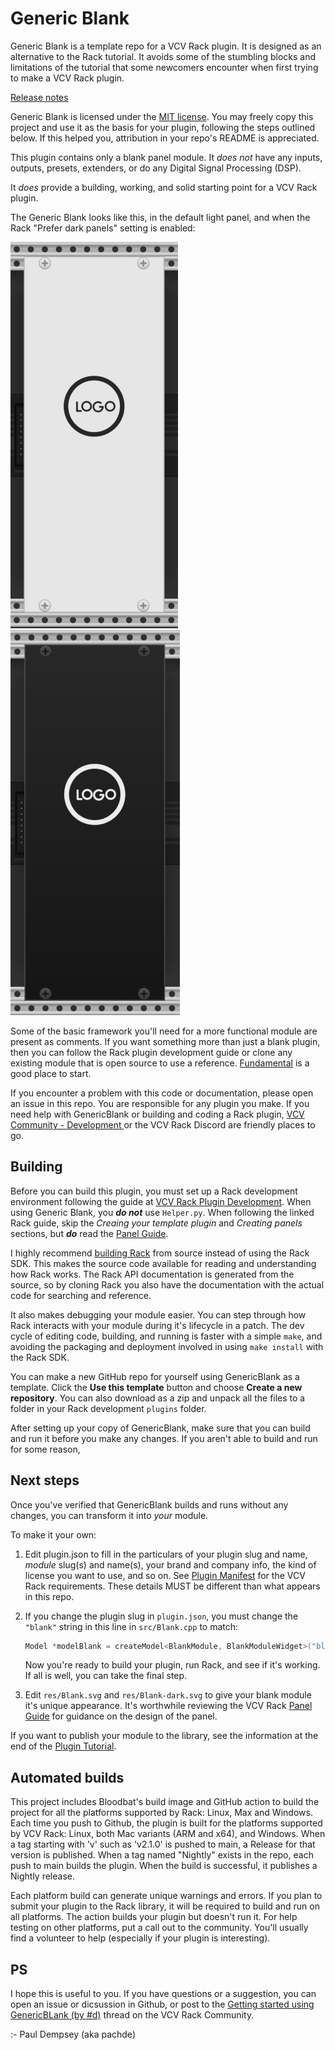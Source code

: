 # Generic Blank

Generic Blank is a template repo for a VCV Rack plugin.
It is designed as an alternative to the Rack tutorial.
It avoids some of the stumbling blocks and limitations of the tutorial that some newcomers encounter when first trying to make a VCV Rack plugin.

[Release notes](doc/release-notes.md)

Generic Blank is licensed under the [MIT license](./LICENSE).
You may freely copy this project and use it as the basis for your plugin, following the steps outlined below.
If this helped you, attribution in your repo's README is appreciated.

This plugin contains only a blank panel module.
It _does not_ have any inputs, outputs, presets, extenders, or do any Digital Signal Processing (DSP).

It _does_ provide a building, working, and solid starting point for a VCV Rack plugin.

The Generic Blank looks like this, in the default light panel, and when the Rack "Prefer dark panels" setting is enabled:

![Preview of the Generic Blank module (light)](doc/image/Blank.png) ![Preview of the Generic Blank module (dark)](doc/image/Blank-dark.png)

Some of the basic framework you'll need for a more functional module are present as comments.
If you want something more than just a blank plugin, then you can follow the Rack plugin development guide
or clone any existing module that is open source to use a reference.
[Fundamental](https://github.com/VCVRack/Fundamental) is a good place to start.

If you encounter a problem with this code or documentation, please open an issue in this repo.
You are responsible for any plugin you make.
If you need help with GenericBlank or building and coding a Rack plugin, [VCV Community - Development ](https://community.vcvrack.com/c/development) or the VCV Rack Discord are friendly places to go.

## Building

Before you can build this plugin, you must set up a Rack development environment following the guide at [VCV Rack Plugin Development](https://vcvrack.com/manual/PluginDevelopmentTutorial).
When using Generic Blank, you **_do not_** use `Helper.py`.
When following the linked Rack guide, skip the _Creaing your template plugin_ and _Creating panels_ sections, but **_do_** read the [Panel Guide](https://vcvrack.com/manual/Panel).

I highly recommend [building Rack](https://vcvrack.com/manual/Building#Building-Rack) from source instead of using the Rack SDK.
This makes the source code available for reading and understanding how Rack works.
The Rack API documentation is generated from the source, so by cloning Rack you also have the documentation with the actual code for searching and reference.

It also makes debugging your module easier.
You can step through how Rack interacts with your module during it's lifecycle in a patch.
The dev cycle of editing code, building, and running is faster with a simple `make`,
and avoiding the packaging and deployment involved in using `make install` with the Rack SDK.

You can make a new GitHub repo for yourself using GenericBlank as a template.
Click the **Use this template** button and choose **Create a new repository**.
You can also download as a zip and unpack all the files to a folder in your Rack development `plugins` folder.

After setting up your copy of GenericBlank, make sure that you can build and run it before you make any changes.
If you aren't able to build and run for some reason,

## Next steps

Once you've verified that GenericBlank builds and runs without any changes, you can transform it into _your_ module.

To make it your own:

1. Edit plugin.json to fill in the particulars of your plugin slug and name, _module_ slug(s) and name(s), your brand and company info, the kind of license you want to use, and so on. See [Plugin Manifest](https://vcvrack.com/manual/Manifest) for the VCV Rack requirements. These details MUST be different than what appears in this repo.

2. If you change the plugin slug in `plugin.json`, you must change the `"blank"` string in this line in `src/Blank.cpp` to match:

   ```cpp
   Model *modelBlank = createModel<BlankModule, BlankModuleWidget>("blank");
   ```

   Now you're ready to build your plugin, run Rack, and see if it's working. If all is well, you can take the final step.

3. Edit `res/Blank.svg` and `res/Blank-dark.svg` to give your blank module it's unique appearance. It's worthwhile reviewing the VCV Rack [Panel Guide](https://vcvrack.com/manual/Panel) for guidance on the design of the panel.

If you want to publish your module to the library, see the information at the end of the [Plugin Tutorial](https://vcvrack.com/manual/PluginDevelopmentTutorial).

## Automated builds

This project includes Bloodbat's build image and GitHub action to build the project for all the platforms supported by Rack: Linux, Max and Windows.
Each time you push to Github, the plugin is built for the platforms supported by VCV Rack: Linux, both Mac variants (ARM and x64), and Windows.
When a tag starting with 'v' such as 'v2.1.0' is pushed to main, a Release for that version is published.
When a tag named "Nightly" exists in the repo, each push to main builds the plugin.
When the build is successful, it publishes a Nightly release.

Each platform build can generate unique warnings and errors.
If you plan to submit your plugin to the Rack library, it will be required to build and run on all platforms.
The action builds your plugin but doesn't run it.
For help testing on other platforms, put a call out to the community.
You'll usually find a volunteer to help (especially if your plugin is interesting).

## PS

I hope this is useful to you.
If you have questions or a suggestion, you can open an issue or dicsussion in Github,
or post to the [Getting started using GenericBLank (by #d)](https://community.vcvrack.com/t/getting-started-using-genericblank-by-d) thread on the VCV Rack Community.

:- Paul Dempsey (aka pachde)
